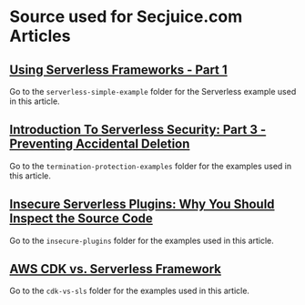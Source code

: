 # Source used for Secjuice.com Articles

## [Using Serverless Frameworks - Part 1](https://www.secjuice.com/using-serverless-part1/)

Go to the `serverless-simple-example` folder for the Serverless example used in this article.

## [Introduction To Serverless Security: Part 3 - Preventing Accidental Deletion](https://www.secjuice.com/serverless-security-preventing-accidental-deletion-termination-protection/)

Go to the `termination-protection-examples` folder for the examples used in this article.

## [Insecure Serverless Plugins: Why You Should Inspect the Source Code](https://www.secjuice.com/insecure-serverless-plugins-why-you-should-inspect-the-source-code/)

Go to the `insecure-plugins` folder for the examples used in this article.

## [AWS CDK vs. Serverless Framework](https://www.secjuice.com/aws-cdk-vs-serverless-framework/)

Go to the `cdk-vs-sls` folder for the examples used in this article.
